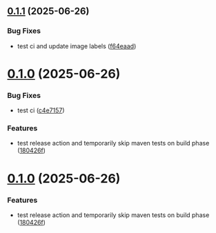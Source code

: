 ## [0.1.1](https://github.com/bartolek153/eduscript/compare/v0.1.0...v0.1.1) (2025-06-26)


### Bug Fixes

* test ci and update image labels ([f64eaad](https://github.com/bartolek153/eduscript/commit/f64eaaddfa847762472930a6a3e4442c8725955b))

# [0.1.0](https://github.com/bartolek153/eduscript/compare/v0.0.1...v0.1.0) (2025-06-26)


### Bug Fixes

* test ci ([c4e7157](https://github.com/bartolek153/eduscript/commit/c4e7157f64b444ae83c6858eafdefd3290a8a809))


### Features

* test release action and temporarily skip maven tests on build phase ([180426f](https://github.com/bartolek153/eduscript/commit/180426f28aa7328e9600c3e849f79ab4426d0dc9))

# [0.1.0](https://github.com/bartolek153/eduscript/compare/v0.0.1...v0.1.0) (2025-06-26)


### Features

* test release action and temporarily skip maven tests on build phase ([180426f](https://github.com/bartolek153/eduscript/commit/180426f28aa7328e9600c3e849f79ab4426d0dc9))
